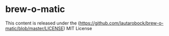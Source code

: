 brew-o-matic
============

This content is released under the (https://github.com/lautarobock/brew-o-matic/blob/master/LICENSE) MIT License


